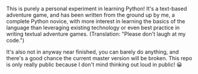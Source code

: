 This is purely a personal experiment in learning Python! It's a text-based adventure game, and has been written from the ground up by me, a complete Python novice, with more interest in learning the basics of the language than leveraging existing technology or even best practice in writing textual adventure games. (Translation: "Please don't laugh at my code.")

It's also not in anyway near finished, you can barely do anything, and there's a good chance the current master version will be broken. This repo is only really public because I don't mind thinking out loud in public! 😀
